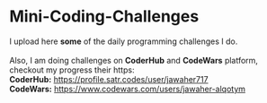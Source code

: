 # Mini-Coding-Challenges
 I upload here <b>some</b> of the daily programming challenges I do.<br><br>
 Also, I am doing challenges on **CoderHub** and **CodeWars** platform, checkout my progress their https:<br>
 <b>CoderHub:</b> https://profile.satr.codes/user/jawaher717 <br>
 <b>CodeWars:</b> https://www.codewars.com/users/jawaher-alqotym

